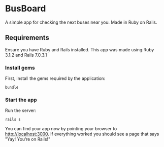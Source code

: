 # BusBoard

A simple app for checking the next buses near you. Made in Ruby on Rails.

## Requirements

Ensure you have Ruby and Rails installed. This app was made using Ruby 3.1.2 and Rails 7.0.3.1

### Install gems

First, install the gems required by the application:

    bundle

### Start the app

Run the server:

    rails s

You can find your app now by pointing your browser to [http://localhost:3000](http://localhost:3000).
If everything worked you should see a page that says "Yay! You’re on Rails!"
